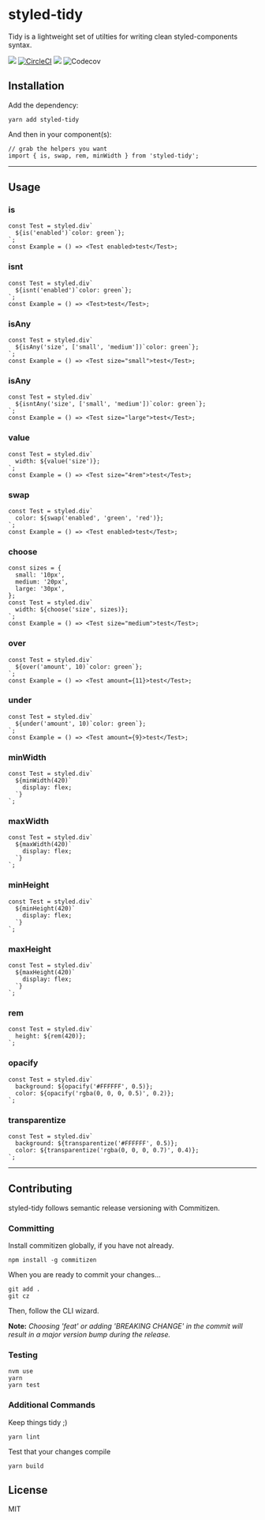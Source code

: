 # styled-tidy
Tidy is a lightweight set of utilties for writing clean styled-components syntax.

![](https://badgen.net/github/release/dw2/styled-tidy) [![CircleCI](https://circleci.com/gh/dw2/styled-tidy.svg?style=svg)](https://circleci.com/gh/dw2/styled-tidy) ![](https://badgen.net/badgesize/gzip/https://unpkg.com/styled-tidy) ![Codecov](https://codecov.io/gh/dw2/styled-tidy/branch/master/graph/badge.svg)

## Installation
Add the dependency:
```
yarn add styled-tidy
```
And then in your component(s):
```
// grab the helpers you want
import { is, swap, rem, minWidth } from 'styled-tidy';
```

---

## Usage

### is
```
const Test = styled.div`
  ${is('enabled')`color: green`};
`;
const Example = () => <Test enabled>test</Test>;
```

### isnt
```
const Test = styled.div`
  ${isnt('enabled')`color: green`};
`;
const Example = () => <Test>test</Test>;
```

### isAny
```
const Test = styled.div`
  ${isAny('size', ['small', 'medium'])`color: green`};
`;
const Example = () => <Test size="small">test</Test>;
```

### isAny
```
const Test = styled.div`
  ${isntAny('size', ['small', 'medium'])`color: green`};
`;
const Example = () => <Test size="large">test</Test>;
```

### value
```
const Test = styled.div`
  width: ${value('size')};
`;
const Example = () => <Test size="4rem">test</Test>;
```

### swap
```
const Test = styled.div`
  color: ${swap('enabled', 'green', 'red')};
`;
const Example = () => <Test enabled>test</Test>;
```

### choose
```
const sizes = {
  small: '10px',
  medium: '20px',
  large: '30px',
};
const Test = styled.div`
  width: ${choose('size', sizes)};
`;
const Example = () => <Test size="medium">test</Test>;
```

### over
```
const Test = styled.div`
  ${over('amount', 10)`color: green`};
`;
const Example = () => <Test amount={11}>test</Test>;
```

### under
```
const Test = styled.div`
  ${under('amount', 10)`color: green`};
`;
const Example = () => <Test amount={9}>test</Test>;
```

### minWidth
```
const Test = styled.div`
  ${minWidth(420)`
    display: flex;
  `}
`;
```

### maxWidth
```
const Test = styled.div`
  ${maxWidth(420)`
    display: flex;
  `}
`;
```

### minHeight
```
const Test = styled.div`
  ${minHeight(420)`
    display: flex;
  `}
`;
```

### maxHeight
```
const Test = styled.div`
  ${maxHeight(420)`
    display: flex;
  `}
`;
```

### rem
```
const Test = styled.div`
  height: ${rem(420)};
`;
```

### opacify
```
const Test = styled.div`
  background: ${opacify('#FFFFFF', 0.5)};
  color: ${opacify('rgba(0, 0, 0, 0.5)', 0.2)};
`;
```

### transparentize
```
const Test = styled.div`
  background: ${transparentize('#FFFFFF', 0.5)};
  color: ${transparentize('rgba(0, 0, 0, 0.7)', 0.4)};
`;
```

---

## Contributing
styled-tidy follows semantic release versioning with Commitizen.

### Committing
Install commitizen globally, if you have not already.
```
npm install -g commitizen
```
When you are ready to commit your changes&hellip;
```
git add .
git cz
```
Then, follow the CLI wizard.

**Note:** *Choosing 'feat' or adding 'BREAKING CHANGE' in the commit will
result in a major version bump during the release.*

### Testing
```
nvm use
yarn
yarn test
```

### Additional Commands
Keep things tidy ;)
```
yarn lint
```

Test that your changes compile
```
yarn build
```

## License
MIT
